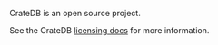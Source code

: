 CrateDB is an open source project.

See the CrateDB [licensing
docs](https://github.com/crate/crate/blob/master/LICENSE.txt) for more
information.
